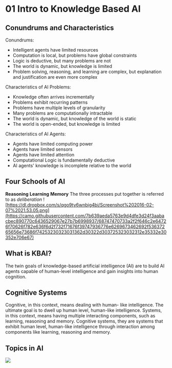 # 01 Intro to Knowledge Based AI

## Conundrums and Characteristics
Conundrums:
* Intelligent agents have limited resources
*  Computation is local, but problems have global constraints
*  Logic is deductive, but many problems are not
*  The world is dynamic, but knowledge is limited
*  Problem solving, reasoning, and learning are complex, but explanation and justification are even more complex

Characteristics of AI Problems:
* Knowledge often arrives incrementally
* Problems exhibit recurring patterns
* Problems have multiple levels of granularity
* Many problems are computationally intractable
* The world is dynamic, but knowledge of the world is static
* The world is open-ended, but knowledge is limited

Characteristics of AI Agents:
* Agents have limited computing power
* Agents have limited sensors
* Agents have limited attention
* Computational Logic is fundamentally deductive
* AI agents' knowledge is incomplete relative to the world
## Four Schools of AI

**Reasoning** 
**Learning** 
**Memory** 
The three processes put together is referred to as *deliberation*
![https://dl.dropbox.com/s/qgo9ty6wnbig4bi/Screenshot%202016-02-07%2021.53.05.png](https://camo.githubusercontent.com/7b639aeda5763e9d4dfe3d24f3aabacbec890770c6436529067e27b7b6998937/68747470733a2f2f646c2e64726f70626f782e636f6d2f732f71676f39747936776e6269673462692f53637265656e73686f74253230323031362d30322d303725323032312e35332e30352e706e67)

## What is KBAI?
The twin goals of knowledge-based artificial intelligence (AI) are to build AI agents capable of human-level intelligence and gain insights into human cognition.

## Cognitive Systems

Cognitive, in this context, means dealing with human- like intelligence. The ultimate goal is to dwell up human level, human-like intelligence. Systems, in this context, means having multiple interacting components, such as learning, reasoning and memory. Cognitive systems, they are systems that exhibit human level, human-like intelligence through interaction among components like learning, reasoning and memory.
## Topics in AI
![](https://camo.githubusercontent.com/2830676726305abd84a7b05b1d75b6a25a2510819c64b5e9e54ac2bd2bd8c9e6/68747470733a2f2f646c2e64726f70626f782e636f6d2f732f397a386c796e6879707972313672742f53637265656e73686f74253230323031362d30322d303725323032332e31322e33372e706e67)



